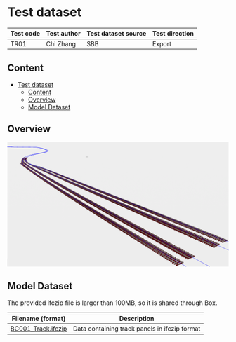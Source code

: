# Test dataset

| Test code | Test author     | Test dataset source | Test direction |
|-----------|-----------------|---------------------|----------------|
| TR01     | Chi Zhang   | SBB                 | Export         |

## Content
- [Test dataset](#test-dataset)
  - [Content](#content)
  - [Overview](#overview)
  - [Model Dataset](#model-dataset)



## Overview

<img src="./Visualization.PNG"/>



## Model Dataset
The provided ifczip file is larger than 100MB, so it is shared through Box.

| Filename (format)         | Description                                                        |
|---------------------------|--------------------------------------------------------------------|
| [BC001_Track.ifczip](https://app.box.com/s/vroc2d7zqoooi9idnx2x8zj0tsuv8xrq)    |    Data containing track panels in ifczip format                                  |






